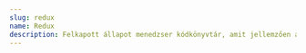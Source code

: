```yaml
---
slug: redux
name: Redux
description: Felkapott állapot menedzser kódkönyvtár, amit jellemzően a React-al együttesen szoktak használni.
---
```

